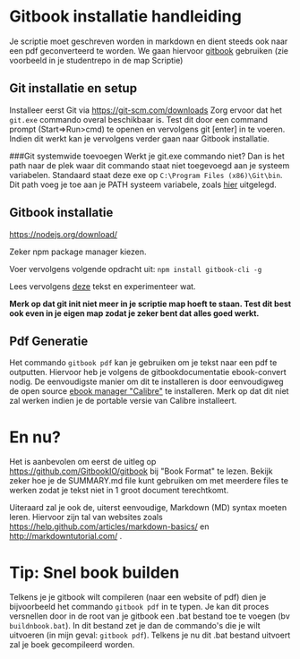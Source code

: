 # Gitbook installatie handleiding
Je scriptie moet geschreven worden in markdown en dient steeds ook naar een pdf geconverteerd te worden. We gaan hiervoor [gitbook](https://github.com/GitbookIO/gitbook) gebruiken (zie voorbeeld in  je studentrepo in de map Scriptie)
## Git installatie en setup
Installeer eerst Git via https://git-scm.com/downloads 
Zorg ervoor dat het ``git.exe`` commando overal beschikbaar is. Test dit door een command prompt (Start=>Run>cmd) te openen en vervolgens git [enter] in te voeren. Indien dit werkt kan je vervolgens verder gaan naar Gitbook installatie.

###Git systemwide toevoegen
Werkt je git.exe commando niet? Dan is het path naar de plek waar dit commando staat niet toegevoegd aan je systeem variabelen. Standaard staat deze exe op ``C:\Program Files (x86)\Git\bin``.
Dit path voeg je toe aan je PATH systeem variabele, zoals [hier](http://windowsitpro.com/systems-management/how-can-i-add-new-folder-my-system-paths) uitgelegd.


## Gitbook installatie

https://nodejs.org/download/

Zeker npm package manager kiezen. 

Voer vervolgens volgende opdracht uit:  ``npm install gitbook-cli -g``

Lees vervolgens [deze](https://github.com/GitbookIO/gitbook#how-to-use-it) tekst en experimenteer wat.

**Merk op dat git init niet meer in je scriptie map hoeft te staan. Test dit best ook even in je eigen map zodat je zeker bent dat alles goed werkt.**


## Pdf Generatie

Het commando ``gitbook pdf`` kan je gebruiken om je tekst naar een pdf te outputten. Hiervoor heb je volgens de gitbookdocumentatie ebook-convert nodig. De eenvoudigste manier om dit te installeren is door eenvoudigweg de open source [ebook manager "Calibre"](http://calibre-ebook.com/download) te installeren. Merk op dat dit niet zal werken indien je de portable versie van Calibre installeert.

# En nu?

Het is aanbevolen om eerst de uitleg op https://github.com/GitbookIO/gitbook  bij "Book Format" te lezen. Bekijk zeker hoe je de SUMMARY.md file kunt gebruiken om met meerdere files te werken zodat je tekst niet in 1 groot document terechtkomt.

Uiteraard zal je ook de, uiterst eenvoudige, Markdown (MD) syntax moeten leren. Hiervoor zijn tal van websites zoals https://help.github.com/articles/markdown-basics/ en http://markdowntutorial.com/ .

# Tip: Snel book builden
Telkens je je gitbook wilt compileren (naar een website of pdf) dien je bijvoorbeeld het commando ``gitbook pdf`` in te typen. Je kan dit proces versnellen door in de root van je gitbook een .bat bestand toe te voegen (bv ``buildnbook.bat``). In dit bestand zet je dan de commando's die je wilt uitvoeren (in mijn geval: ``gitbook pdf``). Telkens je nu dit .bat bestand uitvoert zal je boek gecompileerd worden.
